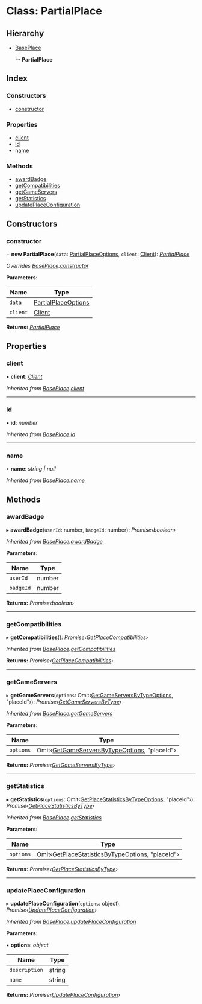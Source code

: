 
# Class: PartialPlace

## Hierarchy

* [BasePlace](_structures_game_.baseplace.md)

  ↳ **PartialPlace**

## Index

### Constructors

* [constructor](_structures_game_.partialplace.md#constructor)

### Properties

* [client](_structures_game_.partialplace.md#client)
* [id](_structures_game_.partialplace.md#id)
* [name](_structures_game_.partialplace.md#name)

### Methods

* [awardBadge](_structures_game_.partialplace.md#awardbadge)
* [getCompatibilities](_structures_game_.partialplace.md#getcompatibilities)
* [getGameServers](_structures_game_.partialplace.md#getgameservers)
* [getStatistics](_structures_game_.partialplace.md#getstatistics)
* [updatePlaceConfiguration](_structures_game_.partialplace.md#updateplaceconfiguration)

## Constructors

### <a id="constructor" name="constructor"></a>  constructor

\+ **new PartialPlace**(`data`: [PartialPlaceOptions](../interfaces/_structures_game_.partialplaceoptions.md), `client`: [Client](_client_client_.client.md)): *[PartialPlace](_structures_game_.partialplace.md)*

*Overrides [BasePlace](_structures_game_.baseplace.md).[constructor](_structures_game_.baseplace.md#constructor)*

**Parameters:**

Name | Type |
------ | ------ |
`data` | [PartialPlaceOptions](../interfaces/_structures_game_.partialplaceoptions.md) |
`client` | [Client](_client_client_.client.md) |

**Returns:** *[PartialPlace](_structures_game_.partialplace.md)*

## Properties

### <a id="client" name="client"></a>  client

• **client**: *[Client](_client_client_.client.md)*

*Inherited from [BasePlace](_structures_game_.baseplace.md).[client](_structures_game_.baseplace.md#client)*

___

### <a id="id" name="id"></a>  id

• **id**: *number*

*Inherited from [BasePlace](_structures_game_.baseplace.md).[id](_structures_game_.baseplace.md#id)*

___

### <a id="name" name="name"></a>  name

• **name**: *string | null*

*Inherited from [BasePlace](_structures_game_.baseplace.md).[name](_structures_game_.baseplace.md#name)*

## Methods

### <a id="awardbadge" name="awardbadge"></a>  awardBadge

▸ **awardBadge**(`userId`: number, `badgeId`: number): *Promise‹boolean›*

*Inherited from [BasePlace](_structures_game_.baseplace.md).[awardBadge](_structures_game_.baseplace.md#awardbadge)*

**Parameters:**

Name | Type |
------ | ------ |
`userId` | number |
`badgeId` | number |

**Returns:** *Promise‹boolean›*

___

### <a id="getcompatibilities" name="getcompatibilities"></a>  getCompatibilities

▸ **getCompatibilities**(): *Promise‹[GetPlaceCompatibilities](../modules/_client_apis_developapi_.md#getplacecompatibilities)›*

*Inherited from [BasePlace](_structures_game_.baseplace.md).[getCompatibilities](_structures_game_.baseplace.md#getcompatibilities)*

**Returns:** *Promise‹[GetPlaceCompatibilities](../modules/_client_apis_developapi_.md#getplacecompatibilities)›*

___

### <a id="getgameservers" name="getgameservers"></a>  getGameServers

▸ **getGameServers**(`options`: Omit‹[GetGameServersByTypeOptions](../modules/_client_apis_gamesapi_.md#getgameserversbytypeoptions), "placeId"›): *Promise‹[GetGameServersByType](../modules/_client_apis_gamesapi_.md#getgameserversbytype)›*

*Inherited from [BasePlace](_structures_game_.baseplace.md).[getGameServers](_structures_game_.baseplace.md#getgameservers)*

**Parameters:**

Name | Type |
------ | ------ |
`options` | Omit‹[GetGameServersByTypeOptions](../modules/_client_apis_gamesapi_.md#getgameserversbytypeoptions), "placeId"› |

**Returns:** *Promise‹[GetGameServersByType](../modules/_client_apis_gamesapi_.md#getgameserversbytype)›*

___

### <a id="getstatistics" name="getstatistics"></a>  getStatistics

▸ **getStatistics**(`options`: Omit‹[GetPlaceStatisticsByTypeOptions](../modules/_client_apis_developapi_.md#getplacestatisticsbytypeoptions), "placeId"›): *Promise‹[GetPlaceStatisticsByType](../modules/_client_apis_developapi_.md#getplacestatisticsbytype)›*

*Inherited from [BasePlace](_structures_game_.baseplace.md).[getStatistics](_structures_game_.baseplace.md#getstatistics)*

**Parameters:**

Name | Type |
------ | ------ |
`options` | Omit‹[GetPlaceStatisticsByTypeOptions](../modules/_client_apis_developapi_.md#getplacestatisticsbytypeoptions), "placeId"› |

**Returns:** *Promise‹[GetPlaceStatisticsByType](../modules/_client_apis_developapi_.md#getplacestatisticsbytype)›*

___

### <a id="updateplaceconfiguration" name="updateplaceconfiguration"></a>  updatePlaceConfiguration

▸ **updatePlaceConfiguration**(`options`: object): *Promise‹[UpdatePlaceConfiguration](../modules/_client_apis_developapi_.md#updateplaceconfiguration)›*

*Inherited from [BasePlace](_structures_game_.baseplace.md).[updatePlaceConfiguration](_structures_game_.baseplace.md#updateplaceconfiguration)*

**Parameters:**

▪ **options**: *object*

Name | Type |
------ | ------ |
`description` | string |
`name` | string |

**Returns:** *Promise‹[UpdatePlaceConfiguration](../modules/_client_apis_developapi_.md#updateplaceconfiguration)›*
